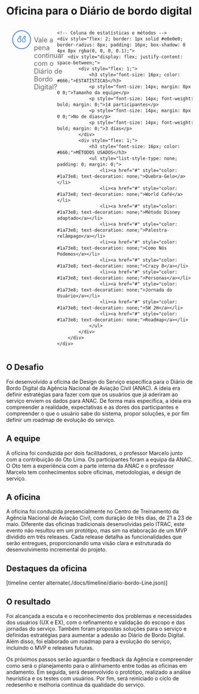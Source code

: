 # Oficina para o Diário de bordo digital


<div style="display: flex; justify-content: space-between;">
    <!-- Coluna da pergunta -->
    <div style="display: flex; align-items: center; padding: 16px; margin-right: 16px; flex: 1;">
        <img src="../assets/ic-quote.png" style="margin-right: 8px; align-self: flex-start;">
        <p style="font-size: 18px; color: #666; margin: 0; align-self: flex-start; padding-top: 15px;">Vale a pena continuar com o Diário de Bordo Digital?</p>
    </div>
    
    <!-- Coluna de estatísticas e métodos -->
    <div style="flex: 2; border: 1px solid #e0e0e0; border-radius: 8px; padding: 16px; box-shadow: 0 4px 8px rgba(0, 0, 0, 0.1);">
        <div style="display: flex; justify-content: space-between;">
            <div style="flex: 1;">
                <h3 style="font-size: 16px; color: #666;">ESTATÍSTICAS</h3>
                <p style="font-size: 14px; margin: 8px 0 0;">Tamanho da equipe</p>
                <p style="font-size: 14px; font-weight: bold; margin: 0;">14 participantes</p>
                <p style="font-size: 14px; margin: 8px 0 0;">No de dias</p>
                <p style="font-size: 14px; font-weight: bold; margin: 0;">3 dias</p>
            </div>
            <div style="flex: 1;">
                <h3 style="font-size: 16px; color: #666;">MÉTODOS USADOS</h3>
                <ul style="list-style-type: none; padding: 0; margin: 0;">
                    <li><a href="#" style="color: #1a73e8; text-decoration: none;">Quebra-Gelo</a></li>
                    <li><a href="#" style="color: #1a73e8; text-decoration: none;">World Café</a></li>
                    <li><a href="#" style="color: #1a73e8; text-decoration: none;">Método Disney adaptado</a></li>
                    <li><a href="#" style="color: #1a73e8; text-decoration: none;">Palestra-relâmpago</a></li>
                    <li><a href="#" style="color: #1a73e8; text-decoration: none;">Como Nós Podemos</a></li>
                    <li><a href="#" style="color: #1a73e8; text-decoration: none;">Crazy 8</a></li>
                    <li><a href="#" style="color: #1a73e8; text-decoration: none;">Personas</a></li>
                    <li><a href="#" style="color: #1a73e8; text-decoration: none;">Jornada do Usuário</a></li>
                    <li><a href="#" style="color: #1a73e8; text-decoration: none;">5W 2H</a></li>
                    <li><a href="#" style="color: #1a73e8; text-decoration: none;">Roadmap</a></li>
                </ul>
            </div>
        </div>
    </div>
</div>






## O Desafio

Foi desenvolvido a oficina de Design do Serviço específica para o Diário de Bordo Digital da
Agência Nacional de Aviação Civil (ANAC). A ideia era definir estratégias para fazer com
que os usuários que já aderiram ao serviço enviem os dados para ANAC. De forma mais
específica, a ideia era compreender a realidade, expectativas e as dores dos participantes e
compreender o que o usuário sabe do sistema, propor soluções, e por fim definir um
roadmap de evolução do serviço.

## A equipe

A oficina foi conduzida por dois facilitadores, o professor Marcelo junto com a contribuição
do Oto Lima. Os participantes foram a equipa da ANAC. O Oto tem a experiência com a
parte interna da ANAC e o professor Marcelo tem conhecimentos sobre oficinas,
metodologias, e design de serviço.

## A oficina

A oficina foi conduzida presencialmente no Centro de Treinamento da Agência Nacional de Aviação Civil, com duração de três dias, de 21 a 23 de maio. Diferente das oficinas tradicionais desenvolvidas pelo ITRAC, este evento não resultou em um protótipo, mas sim na elaboração de um MVP dividido em três releases. Cada release detalha as funcionalidades que serão entregues, proporcionando uma visão clara e estruturada do desenvolvimento incremental do projeto.

## Destaques da oficina

[timeline center alternate(./docs/timeline/diario-bordo-Line.json)]


## O resultado

Foi alcançada a escuta e o reconhecimento dos problemas e necessidades dos usuários
(UX e EX), com o refinamento e validação do escopo e das jornadas do serviço. Também
foram propostas soluções para o serviço e definidas estratégias para aumentar a adesão ao
Diário de Bordo Digital. Além disso, foi elaborado um roadmap para a evolução do serviço,
incluindo o MVP e releases futuras.

Os próximos passos serão aguardar o feedback da Agência e compreender como será o
planejamento para o alinhamento entre todas as oficinas em andamento. Em seguida, será
desenvolvido o protótipo, realizado a análise heurística e os testes com usuários. Por fim,
será reiniciado o ciclo de redesenho e melhoria contínua da qualidade do serviço.

